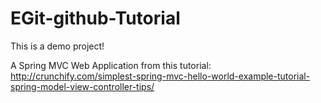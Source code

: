 # EGit-github-Tutorial

This is a demo project! 

A Spring MVC Web Application from this tutorial: 
http://crunchify.com/simplest-spring-mvc-hello-world-example-tutorial-spring-model-view-controller-tips/
